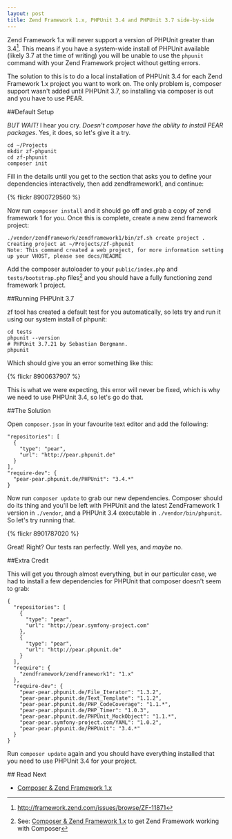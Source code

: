 ```yaml
---
layout: post
title: Zend Framework 1.x, PHPUnit 3.4 and PHPUnit 3.7 side-by-side
---
```


Zend Framework 1.x will never support a version of PHPUnit greater than 3.4[^1].  This means if you have a system-wide install of PHPUnit available (likely 3.7 at the time of writing) you will be unable to use the `phpunit` command with your Zend Framework project without getting errors.

The solution to this is to do a local installation of PHPUnit 3.4 for each Zend Framework 1.x project you want to work on.  The only problem is, composer support wasn't added until PHPUnit 3.7, so installing via composer is out and you have to use PEAR.

##Default Setup

_BUT WAIT!_  I hear you cry.  _Doesn't composer have the ability to install PEAR packages_.  Yes, it does, so let's give it a try.

    cd ~/Projects
    mkdir zf-phpunit
    cd zf-phpunit
    composer init

Fill in the details until you get to the section that asks you to define your dependencies interactively, then add zendframework1, and continue:

{% flickr 8900729560 %}

Now run `composer install` and it should go off and grab a copy of zend framework 1 for you.  Once this is complete, create a new zend framework project:

    ./vendor/zendframework/zendframework1/bin/zf.sh create project .
    Creating project at ~/Projects/zf-phpunit
    Note: This command created a web project, for more information setting up your VHOST, please see docs/README

Add the composer autoloader to your `public/index.php`  and `tests/bootstrap.php` files[^2] and you should have a fully functioning zend framework 1 project.

##Running PHPUnit 3.7

zf tool has created a default test for you automatically, so lets try and run it using our system install of phpunit:

    cd tests
    phpunit --version
    # PHPUnit 3.7.21 by Sebastian Bergmann.
    phpunit

Which should give you an error something like this:

{% flickr 8900637907 %}

This is what we were expecting, this error will never be fixed, which is why we need to use PHPUnit 3.4, so let's go do that.

##The Solution

Open `composer.json` in your favourite text editor and add the following:

    "repositories": [
      {
        "type": "pear",
        "url": "http://pear.phpunit.de"
      }
    ],
    "require-dev": {
      "pear-pear.phpunit.de/PHPUnit": "3.4.*"
    }

Now run `composer update` to grab our new dependencies.  Composer should do its thing and you'll be left with PHPUnit and the latest ZendFramework 1 version in `./vendor`, and a PHPUnit 3.4 executable in `./vendor/bin/phpunit`.  So let's try running that.

{% flickr 8901787020 %}

Great! Right? Our tests ran perfectly.  Well yes, and _maybe_ no.

##Extra Credit

This will get you through almost everything, but in our particular case, we had to install a few dependencies for PHPUnit that composer doesn't seem to grab:

    {
      "repositories": [
        {
          "type": "pear",
          "url": "http://pear.symfony-project.com"
        },
        {
          "type": "pear",
          "url": "http://pear.phpunit.de"
        }
      ],
      "require": {
        "zendframework/zendframework1": "1.x"
      },
      "require-dev": {
        "pear-pear.phpunit.de/File_Iterator": "1.3.2",
        "pear-pear.phpunit.de/Text_Template": "1.1.2",
        "pear-pear.phpunit.de/PHP_CodeCoverage": "1.1.*",
        "pear-pear.phpunit.de/PHP_Timer": "1.0.3",
        "pear-pear.phpunit.de/PHPUnit_MockObject": "1.1.*",
        "pear-pear.symfony-project.com/YAML": "1.0.2",
        "pear-pear.phpunit.de/PHPUnit": "3.4.*"
      }
    }

Run `composer update` again and you should have everything installed that you need to use PHPUnit 3.4 for your project.

## Read Next

* [Composer & Zend Framework 1.x](/2013/04/08/composer-and-zend-framework-1.x.html)

[^1]: http://framework.zend.com/issues/browse/ZF-11871
[^2]: See: [Composer & Zend Framework 1.x](/2013/04/08/composer-and-zend-framework-1.x.md) to get Zend Framework working with Composer

